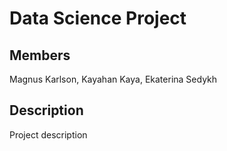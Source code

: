 # Data Science Project
## Members
Magnus Karlson, Kayahan Kaya, Ekaterina Sedykh
## Description
Project description